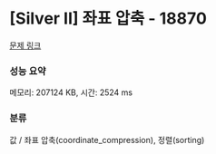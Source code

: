 # [Silver II] 좌표 압축 - 18870 

[문제 링크](https://www.acmicpc.net/problem/18870) 

### 성능 요약

메모리: 207124 KB, 시간: 2524 ms

### 분류

값 / 좌표 압축(coordinate_compression), 정렬(sorting)

